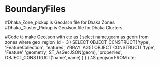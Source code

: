 # BoundaryFiles

#Dhaka_Zone_pickup is GeoJson file for Dhaka Zones.
#Dhaka_Cluster_Pickup is GeoJson file for Dhaka Clusters.


#Code to make GeoJson
with cte as
(
select name,geom as geom from zones where geo_region_id = 3
)
SELECT 
  OBJECT_CONSTRUCT(
    'type', 'FeatureCollection',
    'features', ARRAY_AGG(
      OBJECT_CONSTRUCT(
        'type', 'Feature',
        'geometry', ST_AsGeoJSON(geom),
        'properties', OBJECT_CONSTRUCT('name', name)
      )
    )
  ) AS geojson
FROM cte;
